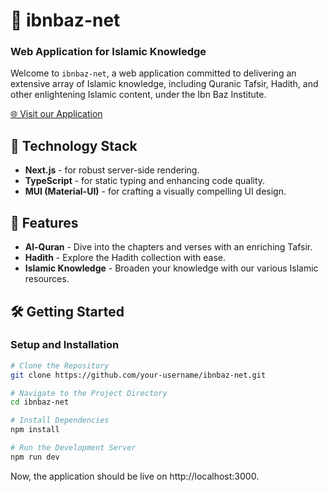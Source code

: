# 🕌 ibnbaz-net 

### Web Application for Islamic Knowledge

Welcome to `ibnbaz-net`, a web application committed to delivering an extensive array of Islamic knowledge, including Quranic Tafsir, Hadith, and other enlightening Islamic content, under the Ibn Baz Institute.

[🌐 Visit our Application](https://ibnbaz.net)

## 🚀 Technology Stack
- **Next.js** - for robust server-side rendering.
- **TypeScript** - for static typing and enhancing code quality.
- **MUI (Material-UI)** - for crafting a visually compelling UI design.

## 🌟 Features
- **Al-Quran** - Dive into the chapters and verses with an enriching Tafsir.
- **Hadith** - Explore the Hadith collection with ease.
- **Islamic Knowledge** - Broaden your knowledge with our various Islamic resources.

## 🛠 Getting Started

### Setup and Installation
```sh
# Clone the Repository
git clone https://github.com/your-username/ibnbaz-net.git

# Navigate to the Project Directory
cd ibnbaz-net

# Install Dependencies
npm install

# Run the Development Server
npm run dev
```

Now, the application should be live on http://localhost:3000.
